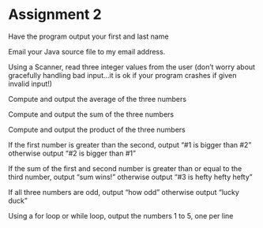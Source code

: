 # Assignment 2

Have the program output your first and last name

Email your Java source file to my email address.

Using a Scanner, read three integer values from the user (don’t worry about gracefully handling bad input…it is ok if your program crashes if given invalid input!)

Compute and output the average of the three numbers

Compute and output the sum of the three numbers

Compute and output the product of the three numbers

If the first number is greater than the second, output “#1 is bigger than #2” otherwise output “#2 is bigger than #1”

If the sum of the first and second number is greater than or equal to the third number, output “sum wins!” otherwise output “#3 is hefty hefty hefty”

If all three numbers are odd, output “how odd” otherwise output “lucky duck”

Using a for loop or while loop, output the numbers 1 to 5, one per line